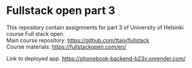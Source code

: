 # Fullstack open part 3
This repository contain assignments for part 3 of University of Helsinki course Full stack open.  
Main course repository: https://github.com/ttaiv/fullstack  
Course materials: https://fullstackopen.com/en/

Link to deployed app.
https://phonebook-backend-b23v.onrender.com/
